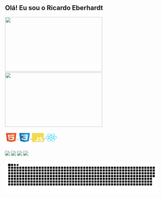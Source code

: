 ## Olá! Eu sou o Ricardo Eberhardt
<div>
  <a href="https://github.com/ricardoeberhardt">
  <img height="180em" width="320em" src="https://github-readme-stats.vercel.app/api?username=ricardoeberhardt&show_icons=true&theme=dracula&include_all_commits=true&count_private=true"/>
  <img height="180em" width="320em" src="https://github-readme-stats.vercel.app/api/top-langs/?username=ricardoeberhardt&layout=compact&langs_count=7&theme=dracula"/>
</div>
  <div style="display: inline_block"><br>
  <img align="center" alt="eberhardt-HTML" height="30" width="40" src="https://raw.githubusercontent.com/devicons/devicon/master/icons/html5/html5-original.svg">
  <img align="center" alt="eberhardt-CSS" height="30" width="40" src="https://raw.githubusercontent.com/devicons/devicon/master/icons/css3/css3-original.svg">
  <img align="center" alt="eberhardt-Js" height="30" width="40" src="https://raw.githubusercontent.com/devicons/devicon/master/icons/javascript/javascript-plain.svg">
  <img align="center" alt="eberhardt-React" height="30" width="40" src="https://raw.githubusercontent.com/devicons/devicon/master/icons/react/react-original.svg">
</div>
  
  ##
  
  <div> 
  <a href="https://instagram.com/ricaeberhardt" target="_blank"><img src="https://img.shields.io/badge/-Instagram-%23E4405F?style=for-the-badge&logo=instagram&logoColor=white" target="_blank"></a>
 <a href="https://discord.gg/2B2yms9n" target="_blank"><img src="https://img.shields.io/badge/Discord-7289DA?style=for-the-badge&logo=discord&logoColor=white" target="_blank"></a> 
  <a href = "mailto:ricardo@eberhardt.dev"><img src="https://img.shields.io/badge/-Gmail-%23333?style=for-the-badge&logo=gmail&logoColor=white" target="_blank"></a>
  <a href="https://www.linkedin.com/in/ricardo-eberhardt-ab52a5208" target="_blank"><img src="https://img.shields.io/badge/-LinkedIn-%230077B5?style=for-the-badge&logo=linkedin&logoColor=white" target="_blank"></a> 
 
  ![Snake animation](https://github.com/ricardoeberhardt/ricardoeberhardt/blob/output/github-contribution-grid-snake.svg)
 
</div>
